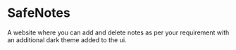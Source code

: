 # SafeNotes
A website where you can add and delete notes as per your requirement with an additional dark theme added to the ui.

